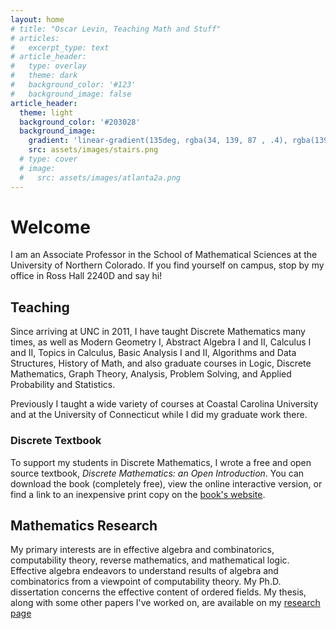 ```yaml
---
layout: home
# title: "Oscar Levin, Teaching Math and Stuff"
# articles:
#   excerpt_type: text
# article_header:
#   type: overlay
#   theme: dark
#   background_color: '#123'
#   background_image: false
article_header:
  theme: light
  background_color: '#203028'
  background_image:
    gradient: 'linear-gradient(135deg, rgba(34, 139, 87 , .4), rgba(139, 34, 139, .4))'
    src: assets/images/stairs.png
  # type: cover
  # image:
  #   src: assets/images/atlanta2a.png 
---
```


# Welcome

I am an Associate Professor in the School of Mathematical Sciences at the University of Northern Colorado.  If you find yourself on campus, stop by my office in Ross Hall 2240D and say hi!

## Teaching

Since arriving at UNC in 2011, I have taught Discrete Mathematics many times, as well as Modern Geometry I, Abstract Algebra I and II, Calculus I and II, Topics in Calculus, Basic Analysis I and II, Algorithms and Data Structures, History of Math, and also graduate courses in Logic, Discrete Mathematics, Graph Theory, Analysis, Problem Solving, and Applied Probability and Statistics.

Previously I taught a wide variety of courses at Coastal Carolina University and at the University of Connecticut while I did my graduate work there.

### Discrete Textbook

To support my students in Discrete Mathematics, I wrote a free and open source textbook, *Discrete Mathematics: an Open Introduction*.  You can download the book (completely free), view the online interactive version, or find a link to an inexpensive print copy on the [book's website](http://discrete.openmathbooks.org).

## Mathematics Research

My primary interests are in effective algebra and combinatorics, computability theory, reverse mathematics, and mathematical logic. Effective algebra endeavors to understand results of algebra and combinatorics from a viewpoint of computability theory. My Ph.D. dissertation concerns the effective content of ordered fields. My thesis, along with some other papers I've worked on, are available on my [research page](research)
